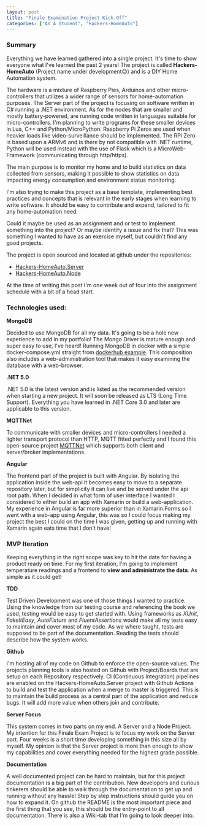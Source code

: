 ```yaml
---
layout: post
title: "Finale Examination Project Kick-Off"
categories: ["As A Student", "Hackers-HomeAuto"]
---
```


### Summary

Everything we have learned gathered into a single project. It's time to show everyone what I've learned the past 2 years! The project is called **Hackers-HomeAuto** (Project name under development😉) and is a DIY Home Automation system.

The hardware is a mixture of Raspberry Pies, Arduinos and other micro-controllers that utilizes a wider range of sensors for home-automation purposes. The Server part of the project is focusing on software written in C# running a .NET environment. As for the nodes that are smaller and mostly battery-powered, are running code written in languages suitable for micro-controllers. I'm planning to write programs for these smaller devices in Lua, C++ and Python/MicroPython. Raspberry Pi Zeros are used when heavier loads like video-surveillance should be implemented. The RPi Zero is based upon a ARMv6 and is there by not compatible with .NET runtime, Python will be used instead with the use of Flask which is a MicroWeb-Framework (communicating through http/https).

The main purpose is to monitor my home and to build statistics on data collected from sensors, making it possible to show statistics on data impacting energy consumption and environment status monitoring.

I'm also trying to make this project as a base template, implementing best practices and concepts that is relevant in the early stages when learning to write software. It should be easy to contribute and expand, tailored to fit any home-automation need.

Could it maybe be used as an assignment and or test to implement something into the project? Or maybe identify a issue and fix that?
This was something I wanted to have as an exercise myself, but couldn't find any good projects.

The project is open sourced and located at github under the repositories:

- [Hackers-HomeAuto.Server](https://github.com/wiseby/Hackers-HomeAuto.Server)
- [Hackers-HomeAuto.Node](https://github.com/wiseby/Hackers-HomeAuto.Node)

At the time of writing this post I'm one week out of four into the assignment schedule with a bit of a head start.

### Technologies used:

**MongoDB**

Decided to use MongoDB for all my data. It's going to be a hole new experience to add in my portfolio!
The Mongo Driver is mature enough and super easy to use, I've heard! Running MongoDB in docker with a simple docker-compose.yml straight from [dockerhub example](https://hub.docker.com/_/mongo). This composition also includes a web-administration tool that makes it easy examining the database with a web-browser.

**.NET 5.0**

.NET 5.0 is the latest version and is listed as the recommended version when starting a new project. It will soon be released as LTS (Long Time Support).
Everything you have learned in .NET Core 3.0 and later are applicable to this version.

**MQTTNet**

To communicate with smaller devices and micro-controllers I needed a lighter transport protocol than HTTP, MQTT fitted perfectly and I found this open-source project [MQTTNet](https://github.com/chkr1011/MQTTnet) which supports both client and server/broker implementations.

**Angular**

The frontend part of the project is built with Angular. By isolating the application inside the web-api it becomes easy to move to a separate repository later, but for simplicity it can live and be served under the api root path. When I decided in what form of user interface I wanted I considered to either build an app with Xamarin or build a web-application. My experience in Angular is far more superior than in Xamarin.Forms so I went with a web-app using Angular, this was so I could focus making my project the best I could on the time I was given, getting up and running with Xamarin again eats time that I don't have!

### MVP Iteration

Keeping everything in the right scope was key to hit the date for having a product ready on time.
For my first iteration, I'm going to implement temperature readings and a frontend to **view and administrate the data**. As simple as it could get!

**TDD**

Test Driven Development was one of those things I wanted to practice. Using the knowledge from our testing course and referencing the book we used, testing would be easy to get started with. Using frameworks as _XUnit_, _FakeItEasy_, _AutoFixture_ and _FluentAssertions_ would make all my tests easy to maintain and cover most of my code. As we where taught, tests are supposed to be part of the documentation. Reading the tests should describe how the system works.

**Github**

I'm hosting all of my code on Github to enforce the open-source values. The projects planning tools is also hosted on Github with Project/Boards that are setup on each Repository respectively. CI (Continuous Integration) pipelines are enabled on the Hackers-HomeAuto.Server project with Github Actions to build and test the application when a merge to master is triggered. This is to maintain the build process as a central part of the application and reduce bugs. It will add more value when others join and contribute.

**Server Focus**

This system comes in two parts on my end. A Server and a Node Project. My intention for this Finale Exam Project is to focus my work on the Server part.
Four weeks is a short time developing something in this size all by myself. My opinion is that the Server project is more than enough to show my capabilities and cover everything needed for the highest grade possible.

**Documentation**

A well documented project can be hard to maintain, but for this project documentation is a big part of the contribution. New developers and curious tinkerers should be able to walk through the documentation to get up and running without any hassle! Step by step instructions should guide you on how to expand it.
On github the README is the most important piece and the first thing that you see, this should be the entry-point to all documentation. There is also a Wiki-tab that I'm going to look deeper into.

